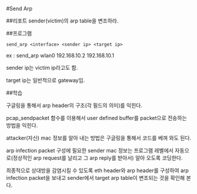 #Send Arp

##리포트
sender(victim)의 arp table을 변조하라.

##프로그램
```
send_arp <interface> <sender ip> <target ip>
```
ex : send_arp wlan0 192.168.10.2 192.168.10.1

sender ip는 victim ip라고도 함.

target ip는 일반적으로 gateway임.

##학습

구글링을 통해서 arp header의 구조(각 필드의 의미)를 익힌다.

pcap_sendpacket 함수를 이용해서 user defined buffer를 packet으로 전송하는 방법을 익힌다.

attacker(자신) mac 정보를 알아 내는 방법은 구글링을 통해서 코드를 베껴 와도 된다.

arp infection packet 구성에 필요한 sender mac 정보는 프로그램 레벨에서 자동으로(정상적인 arp request를 날리고 그 arp reply를 받아서) 알아 오도록 코딩한다.

최종적으로 상대방을 감염시킬 수 있도록 eth header와 arp header를 구성하여 arp infection packet을 보내고 sender에서 target arp table이 변조되는 것을 확인해 본다.
